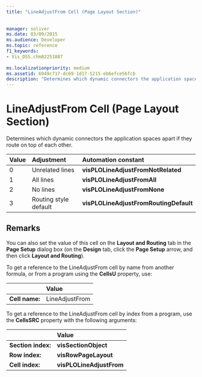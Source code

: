 ```yaml
---
title: "LineAdjustFrom Cell (Page Layout Section)"
 
 
manager: soliver
ms.date: 03/09/2015
ms.audience: Developer
ms.topic: reference
f1_keywords:
- Vis_DSS.chm82251887
 
ms.localizationpriority: medium
ms.assetid: 6949c717-dc69-1d17-5215-eb6efce56fcb
description: "Determines which dynamic connectors the application spaces apart if they route on top of each other."
---
```


# LineAdjustFrom Cell (Page Layout Section)

Determines which dynamic connectors the application spaces apart if they route on top of each other.
  
|**Value**|**Adjustment**|**Automation constant**|
|:-----|:-----|:-----|
|0  <br/> |Unrelated lines  <br/> |**visPLOLineAdjustFromNotRelated** <br/> |
|1  <br/> |All lines  <br/> |**visPLOLineAdjustFromAll** <br/> |
|2  <br/> |No lines  <br/> |**visPLOLineAdjustFromNone** <br/> |
|3  <br/> |Routing style default  <br/> |**visPLOLineAdjustFromRoutingDefault** <br/> |
   
## Remarks

You can also set the value of this cell on the **Layout and Routing** tab in the **Page Setup** dialog box (on the **Design** tab, click the **Page Setup** arrow, and then click **Layout and Routing**).
  
To get a reference to the LineAdjustFrom cell by name from another formula, or from a program using the **CellsU** property, use: 
  
||Value |
|:-----|:-----|
|**Cell name:**  <br/> |LineAdjustFrom  <br/> |
   
To get a reference to the LineAdjustFrom cell by index from a program, use the **CellsSRC** property with the following arguments: 
  
||Value |
|:-----|:-----|
|**Section index:**  <br/> |**visSectionObject** <br/> |
|**Row index:**  <br/> |**visRowPageLayout** <br/> |
|**Cell index:**  <br/> |**visPLOLineAdjustFrom** <br/> |
   

